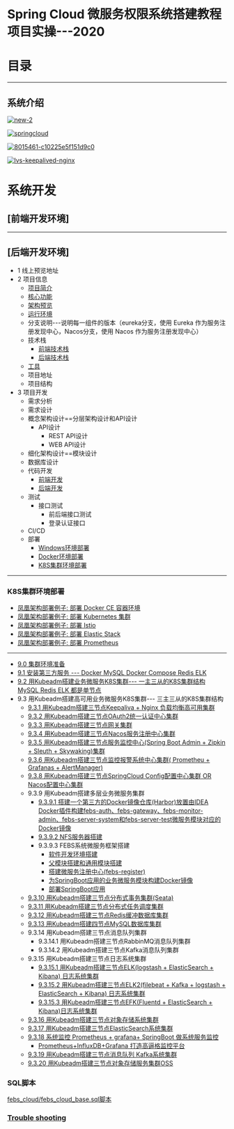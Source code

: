 


#  Spring Cloud 微服务权限系统搭建教程项目实操---2020
                         
# 目录

---

## 系统介绍



<a href="https://ibb.co/mzZjbgr"><img src="https://i.ibb.co/pXV7b56/new-2.png" alt="new-2" border="0"></a>

<a href="https://ibb.co/51YtVKL"><img src="https://i.ibb.co/fX8B7DH/springcloud.png" alt="springcloud" border="0"></a>

<a href="https://ibb.co/HGq3CDP"><img src="https://i.ibb.co/mh4g0Cy/8015461-c10225e5f151d9c0.webp" alt="8015461-c10225e5f151d9c0" border="0"></a>

<a href="https://ibb.co/7VhTp2H"><img src="https://i.ibb.co/K7nQsFY/lvs-keepalived-nginx.png" alt="lvs-keepalived-nginx" border="0"></a>



# 系统开发

## [前端开发环境]


---

## [后端开发环境]

* 1 线上预览地址
* 2 项目信息
  * [项目简介](https://github.com/stevenli91748/DEMO/blob/master/Spring%20Cloud%20%E5%BE%AE%E6%9C%8D%E5%8A%A1%E6%9D%83%E9%99%90%E7%B3%BB%E7%BB%9F%E6%90%AD%E5%BB%BA%E6%95%99%E7%A8%8B%E9%A1%B9%E7%9B%AE%E5%AE%9E%E6%93%8D---2020/%E7%AC%AC1%E7%AB%A0%20%E5%9F%BA%E7%A1%80%E6%A1%86%E6%9E%B6%E6%90%AD%E5%BB%BA/%E9%A1%B9%E7%9B%AE%E7%AE%80%E4%BB%8B.md)
  * [核心功能](https://github.com/stevenli91748/DEMO/blob/master/Spring%20Cloud%20%E5%BE%AE%E6%9C%8D%E5%8A%A1%E6%9D%83%E9%99%90%E7%B3%BB%E7%BB%9F%E6%90%AD%E5%BB%BA%E6%95%99%E7%A8%8B%E9%A1%B9%E7%9B%AE%E5%AE%9E%E6%93%8D---2020/%E7%AC%AC1%E7%AB%A0%20%E5%9F%BA%E7%A1%80%E6%A1%86%E6%9E%B6%E6%90%AD%E5%BB%BA/%E6%A0%B8%E5%BF%83%E5%8A%9F%E8%83%BD.md)
  * [架构预览](https://github.com/stevenli91748/DEMO/blob/master/Spring%20Cloud%20%E5%BE%AE%E6%9C%8D%E5%8A%A1%E6%9D%83%E9%99%90%E7%B3%BB%E7%BB%9F%E6%90%AD%E5%BB%BA%E6%95%99%E7%A8%8B%E9%A1%B9%E7%9B%AE%E5%AE%9E%E6%93%8D---2020/%E7%AC%AC1%E7%AB%A0%20%E5%9F%BA%E7%A1%80%E6%A1%86%E6%9E%B6%E6%90%AD%E5%BB%BA/%E6%9E%B6%E6%9E%84%E9%A2%84%E8%A7%88.md)
  * [运行环境](https://github.com/stevenli91748/DEMO/blob/master/Spring%20Cloud%20%E5%BE%AE%E6%9C%8D%E5%8A%A1%E6%9D%83%E9%99%90%E7%B3%BB%E7%BB%9F%E6%90%AD%E5%BB%BA%E6%95%99%E7%A8%8B%E9%A1%B9%E7%9B%AE%E5%AE%9E%E6%93%8D---2020/%E7%AC%AC1%E7%AB%A0%20%E5%9F%BA%E7%A1%80%E6%A1%86%E6%9E%B6%E6%90%AD%E5%BB%BA/%E8%BF%90%E8%A1%8C%E7%8E%AF%E5%A2%83.md)
  * 分支说明---说明每一组件的版本（eureka分支，使用 Eureka 作为服务注册发现中心，Nacos分支，使用 Nacos 作为服务注册发现中心） 
  * 技术栈
    * [前端技术栈](https://github.com/stevenli91748/DEMO/blob/master/Spring%20Cloud%20%E5%BE%AE%E6%9C%8D%E5%8A%A1%E6%9D%83%E9%99%90%E7%B3%BB%E7%BB%9F%E6%90%AD%E5%BB%BA%E6%95%99%E7%A8%8B%E9%A1%B9%E7%9B%AE%E5%AE%9E%E6%93%8D---2020/%E7%AC%AC1%E7%AB%A0%20%E5%9F%BA%E7%A1%80%E6%A1%86%E6%9E%B6%E6%90%AD%E5%BB%BA/%E5%89%8D%E7%AB%AF%E6%8A%80%E6%9C%AF%E6%A0%88.md)
    * [后端技术栈](https://github.com/stevenli91748/DEMO/blob/master/Spring%20Cloud%20%E5%BE%AE%E6%9C%8D%E5%8A%A1%E6%9D%83%E9%99%90%E7%B3%BB%E7%BB%9F%E6%90%AD%E5%BB%BA%E6%95%99%E7%A8%8B%E9%A1%B9%E7%9B%AE%E5%AE%9E%E6%93%8D---2020/%E7%AC%AC1%E7%AB%A0%20%E5%9F%BA%E7%A1%80%E6%A1%86%E6%9E%B6%E6%90%AD%E5%BB%BA/%E5%90%8E%E7%AB%AF%E6%8A%80%E6%9C%AF%E6%A0%88.md)
  * [工具](https://github.com/stevenli91748/DEMO/blob/master/Spring%20Cloud%20%E5%BE%AE%E6%9C%8D%E5%8A%A1%E6%9D%83%E9%99%90%E7%B3%BB%E7%BB%9F%E6%90%AD%E5%BB%BA%E6%95%99%E7%A8%8B%E9%A1%B9%E7%9B%AE%E5%AE%9E%E6%93%8D---2020/%E5%B7%A5%E5%85%B7/README.md)
  * 项目地址
  * 项目结构 
* 3 项目开发
  * 需求分析
  * 需求设计
  * 概念架构设计==分层架构设计和API设计
    * API设计
      * REST API设计
      * WEB API设计 
  * 细化架构设计==模块设计 
  * 数据库设计
  * 代码开发
    * [前端开发](https://github.com/stevenli91748/DEMO/blob/master/Spring%20Cloud%20%E5%BE%AE%E6%9C%8D%E5%8A%A1%E6%9D%83%E9%99%90%E7%B3%BB%E7%BB%9F%E6%90%AD%E5%BB%BA%E6%95%99%E7%A8%8B%E9%A1%B9%E7%9B%AE%E5%AE%9E%E6%93%8D---2020/%E5%89%8D%E7%AB%AF%E5%BC%80%E5%8F%91%E7%8E%AF%E5%A2%83/README.md)
    * [后端开发](https://github.com/stevenli91748/DEMO/blob/master/Spring%20Cloud%20%E5%BE%AE%E6%9C%8D%E5%8A%A1%E6%9D%83%E9%99%90%E7%B3%BB%E7%BB%9F%E6%90%AD%E5%BB%BA%E6%95%99%E7%A8%8B%E9%A1%B9%E7%9B%AE%E5%AE%9E%E6%93%8D---2020/%E5%90%8E%E7%AB%AF%E5%BC%80%E5%8F%91%E7%8E%AF%E5%A2%83/README.md)
  * 测试
    * 接口测试
      * 前后端接口测试
      * 登录认证接口  
  * CI/CD
  * 部署
    * [Windows环境部署](https://github.com/stevenli91748/DEMO/blob/master/Spring%20Cloud%20%E5%BE%AE%E6%9C%8D%E5%8A%A1%E6%9D%83%E9%99%90%E7%B3%BB%E7%BB%9F%E6%90%AD%E5%BB%BA%E6%95%99%E7%A8%8B%E9%A1%B9%E7%9B%AE%E5%AE%9E%E6%93%8D---2020/%E9%83%A8%E7%BD%B2/README.md)
    * [Docker环境部署 ](https://github.com/stevenli91748/DEMO/blob/master/Spring%20Cloud%20%E5%BE%AE%E6%9C%8D%E5%8A%A1%E6%9D%83%E9%99%90%E7%B3%BB%E7%BB%9F%E6%90%AD%E5%BB%BA%E6%95%99%E7%A8%8B%E9%A1%B9%E7%9B%AE%E5%AE%9E%E6%93%8D---2020/%E9%83%A8%E7%BD%B2/README.md)
    * [K8S集群环境部署](#K8S集群环境部署)   


---

### K8S集群环境部署
   * [凤凰架构部署例子: 部署 Docker CE 容器环境 ](https://icyfenix.cn/appendix/deployment-env-setup/setup-docker.html)
   * [凤凰架构部署例子: 部署 Kubernetes 集群](https://icyfenix.cn/appendix/deployment-env-setup/setup-kubernetes/)
   * [凤凰架构部署例子: 部署 Istio](https://icyfenix.cn/appendix/istio.html)
   * [凤凰架构部署例子: 部署 Elastic Stack](https://icyfenix.cn/appendix/operation-env-setup/elk-setup.html)
   * [凤凰架构部署例子: 部署 Prometheus](https://icyfenix.cn/appendix/operation-env-setup/prometheus-setup.html)

---

   * [9.0 集群环境准备](https://github.com/stevenli91748/DEMO/blob/master/Spring%20Cloud%20%E5%BE%AE%E6%9C%8D%E5%8A%A1%E6%9D%83%E9%99%90%E7%B3%BB%E7%BB%9F%E6%90%AD%E5%BB%BA%E6%95%99%E7%A8%8B%E9%A1%B9%E7%9B%AE%E5%AE%9E%E6%93%8D---2020/%E7%AC%AC%E4%B9%9D%E7%AB%A0%20K8S%E9%9B%86%E7%BE%A4%E9%83%A8%E7%BD%B2/9.1%20%E9%9B%86%E7%BE%A4%E7%8E%AF%E5%A2%83%E5%87%86%E5%A4%87.md)
   * [9.1 安装第三方服务 --- Docker MySQL Docker Compose Redis ELK](https://github.com/stevenli91748/DEMO/blob/master/Spring%20Cloud%20%E5%BE%AE%E6%9C%8D%E5%8A%A1%E6%9D%83%E9%99%90%E7%B3%BB%E7%BB%9F%E6%90%AD%E5%BB%BA%E6%95%99%E7%A8%8B%E9%A1%B9%E7%9B%AE%E5%AE%9E%E6%93%8D---2020/%E7%AC%AC%E4%B9%9D%E7%AB%A0%20K8S%E9%9B%86%E7%BE%A4%E9%83%A8%E7%BD%B2/9.2%20%E5%AE%89%E8%A3%85%E7%AC%AC%E4%B8%89%E6%96%B9%E6%9C%8D%E5%8A%A1.md)
   * [9.2 用Kubeadm搭建业务微服务K8S集群--- 一主三从的K8S集群结构 MySQL Redis ELK 都是单节点](https://github.com/stevenli91748/DEMO/blob/master/Spring%20Cloud%20%E5%BE%AE%E6%9C%8D%E5%8A%A1%E6%9D%83%E9%99%90%E7%B3%BB%E7%BB%9F%E6%90%AD%E5%BB%BA%E6%95%99%E7%A8%8B%E9%A1%B9%E7%9B%AE%E5%AE%9E%E6%93%8D---2020/%E7%AC%AC%E4%B9%9D%E7%AB%A0%20K8S%E9%9B%86%E7%BE%A4%E9%83%A8%E7%BD%B2/9.3%20%E7%94%A8Kubeadm%E6%90%AD%E5%BB%BAK8S%E9%9B%86%E7%BE%A4.md) 
   * 9.3 用Kubeadm搭建高可用业务微服务K8S集群--- 三主三从的K8S集群结构
     * [9.3.1 用Kubeadm搭建三节点Keepaliva + Nginx 负载均衡高可用集群](https://github.com/stevenli91748/DEMO/blob/master/Spring%20Cloud%20%E5%BE%AE%E6%9C%8D%E5%8A%A1%E6%9D%83%E9%99%90%E7%B3%BB%E7%BB%9F%E6%90%AD%E5%BB%BA%E6%95%99%E7%A8%8B%E9%A1%B9%E7%9B%AE%E5%AE%9E%E6%93%8D---2020/%E7%AC%AC%E4%B9%9D%E7%AB%A0%20K8S%E9%9B%86%E7%BE%A4%E9%83%A8%E7%BD%B2/9.4%20%E7%94%A8Kubeadm%E6%90%AD%E5%BB%BA%E4%B8%9A%E5%8A%A1%E5%BE%AE%E6%9C%8D%E5%8A%A1K8S%E9%9B%86%E7%BE%A4---%20%E4%B8%89%E4%B8%BB%E4%B8%89%E4%BB%8E%E7%9A%84K8S%E9%9B%86%E7%BE%A4%E7%BB%93%E6%9E%84.md)
     * [9.3.2 用Kubeadm搭建三节点OAuth2统一认证中心集群](https://github.com/stevenli91748/DEMO/blob/master/Spring%20Cloud%20%E5%BE%AE%E6%9C%8D%E5%8A%A1%E6%9D%83%E9%99%90%E7%B3%BB%E7%BB%9F%E6%90%AD%E5%BB%BA%E6%95%99%E7%A8%8B%E9%A1%B9%E7%9B%AE%E5%AE%9E%E6%93%8D---2020/%E7%AC%AC%E4%B9%9D%E7%AB%A0%20K8S%E9%9B%86%E7%BE%A4%E9%83%A8%E7%BD%B2/%E7%94%A8Kubeadm%E6%90%AD%E5%BB%BA%E4%B8%89%E8%8A%82%E7%82%B9OAuth2%E7%BB%9F%E4%B8%80%E8%AE%A4%E8%AF%81%E4%B8%AD%E5%BF%83%E9%9B%86%E7%BE%A4.md)
     * [9.3.3 用Kubeadm搭建三节点网关集群](https://github.com/stevenli91748/DEMO/blob/master/Spring%20Cloud%20%E5%BE%AE%E6%9C%8D%E5%8A%A1%E6%9D%83%E9%99%90%E7%B3%BB%E7%BB%9F%E6%90%AD%E5%BB%BA%E6%95%99%E7%A8%8B%E9%A1%B9%E7%9B%AE%E5%AE%9E%E6%93%8D---2020/%E7%AC%AC%E4%B9%9D%E7%AB%A0%20K8S%E9%9B%86%E7%BE%A4%E9%83%A8%E7%BD%B2/%E7%94%A8Kubeadm%E6%90%AD%E5%BB%BA%E4%B8%89%E8%8A%82%E7%82%B9%E7%BD%91%E5%85%B3%E9%9B%86%E7%BE%A4.md)
     * [9.3.4 用Kubeadm搭建三节点Nacos服务注册中心集群](https://github.com/stevenli91748/DEMO/blob/master/Spring%20Cloud%20%E5%BE%AE%E6%9C%8D%E5%8A%A1%E6%9D%83%E9%99%90%E7%B3%BB%E7%BB%9F%E6%90%AD%E5%BB%BA%E6%95%99%E7%A8%8B%E9%A1%B9%E7%9B%AE%E5%AE%9E%E6%93%8D---2020/%E7%AC%AC%E4%B9%9D%E7%AB%A0%20K8S%E9%9B%86%E7%BE%A4%E9%83%A8%E7%BD%B2/%E7%94%A8Kubeadm%E6%90%AD%E5%BB%BA%E4%B8%89%E8%8A%82%E7%82%B9Nacos%E6%9C%8D%E5%8A%A1%E6%B3%A8%E5%86%8C%E4%B8%AD%E5%BF%83%E9%9B%86%E7%BE%A4.md)
     * [9.3.5 用Kubeadm搭建三节点服务监控中心(Spring Boot Admin + Zipkin + Sleuth + Skywaking)集群](https://github.com/stevenli91748/DEMO/blob/master/Spring%20Cloud%20%E5%BE%AE%E6%9C%8D%E5%8A%A1%E6%9D%83%E9%99%90%E7%B3%BB%E7%BB%9F%E6%90%AD%E5%BB%BA%E6%95%99%E7%A8%8B%E9%A1%B9%E7%9B%AE%E5%AE%9E%E6%93%8D---2020/%E7%AC%AC%E4%B9%9D%E7%AB%A0%20K8S%E9%9B%86%E7%BE%A4%E9%83%A8%E7%BD%B2/%E7%94%A8Kubeadm%E6%90%AD%E5%BB%BA%E4%B8%89%E8%8A%82%E7%82%B9%E6%9C%8D%E5%8A%A1%E7%9B%91%E6%8E%A7%E4%B8%AD%E5%BF%83(Spring%20Boot%20Admin%20%2B%20Zipkin%20%2B%20Sleuth%20%2B%20Skywaking)%E9%9B%86%E7%BE%A4.md)
     * [9.3.6 用Kubeadm搭建三节点监控报警系统中心集群( Prometheu + Grafanas + AlertManager)](https://github.com/stevenli91748/DEMO/blob/master/Spring%20Cloud%20%E5%BE%AE%E6%9C%8D%E5%8A%A1%E6%9D%83%E9%99%90%E7%B3%BB%E7%BB%9F%E6%90%AD%E5%BB%BA%E6%95%99%E7%A8%8B%E9%A1%B9%E7%9B%AE%E5%AE%9E%E6%93%8D---2020/%E7%AC%AC%E4%B9%9D%E7%AB%A0%20K8S%E9%9B%86%E7%BE%A4%E9%83%A8%E7%BD%B2/%E7%94%A8Kubeadm%E6%90%AD%E5%BB%BA%E4%B8%89%E8%8A%82%E7%82%B9%E7%9B%91%E6%8E%A7%E6%8A%A5%E8%AD%A6%E7%B3%BB%E7%BB%9F%E4%B8%AD%E5%BF%83%E9%9B%86%E7%BE%A4(%20Prometheu%20%2B%20Grafanas%20%2B%20AlertManager).md)
     * [9.3.8 用Kubeadm搭建三节点SpringCloud Config配置中心集群 OR Nacos配置中心集群](https://github.com/stevenli91748/DEMO/blob/master/Spring%20Cloud%20%E5%BE%AE%E6%9C%8D%E5%8A%A1%E6%9D%83%E9%99%90%E7%B3%BB%E7%BB%9F%E6%90%AD%E5%BB%BA%E6%95%99%E7%A8%8B%E9%A1%B9%E7%9B%AE%E5%AE%9E%E6%93%8D---2020/%E7%AC%AC%E4%B9%9D%E7%AB%A0%20K8S%E9%9B%86%E7%BE%A4%E9%83%A8%E7%BD%B2/%E7%94%A8Kubeadm%E6%90%AD%E5%BB%BA%E4%B8%89%E8%8A%82%E7%82%B9SpringCloud%20Config%E9%85%8D%E7%BD%AE%E4%B8%AD%E5%BF%83%E9%9B%86%E7%BE%A4%20OR%20Nacos%E9%85%8D%E7%BD%AE%E4%B8%AD%E5%BF%83%E9%9B%86%E7%BE%A4.md)
     * 9.3.9 用Kubeadm搭建多层业务微服务集群
       * [9.3.9.1 搭建一个第三方的Docker镜像仓库(Harbor)放置由IDEA Docker插件构建febs-auth、febs-gateway、febs-monitor-admin、febs-server-system和febs-server-test微服务模块对应的Docker镜像](https://github.com/stevenli91748/DEMO/blob/master/Spring%20Cloud%20%E5%BE%AE%E6%9C%8D%E5%8A%A1%E6%9D%83%E9%99%90%E7%B3%BB%E7%BB%9F%E6%90%AD%E5%BB%BA%E6%95%99%E7%A8%8B%E9%A1%B9%E7%9B%AE%E5%AE%9E%E6%93%8D---2020/%E7%AC%AC%E4%B9%9D%E7%AB%A0%20K8S%E9%9B%86%E7%BE%A4%E9%83%A8%E7%BD%B2/9.5%20%E6%90%AD%E5%BB%BA%E4%B8%80%E4%B8%AA%E7%AC%AC%E4%B8%89%E6%96%B9%E7%9A%84Docker%E9%95%9C%E5%83%8F%E4%BB%93%E5%BA%93.md)      
       * [9.3.9.2 NFS服务器搭建](https://github.com/stevenli91748/DEMO/blob/master/Spring%20Cloud%20%E5%BE%AE%E6%9C%8D%E5%8A%A1%E6%9D%83%E9%99%90%E7%B3%BB%E7%BB%9F%E6%90%AD%E5%BB%BA%E6%95%99%E7%A8%8B%E9%A1%B9%E7%9B%AE%E5%AE%9E%E6%93%8D---2020/%E7%AC%AC%E4%B9%9D%E7%AB%A0%20K8S%E9%9B%86%E7%BE%A4%E9%83%A8%E7%BD%B2/9.6%20NFS%E6%9C%8D%E5%8A%A1%E5%99%A8%E6%90%AD%E5%BB%BA.md) 
       * 9.3.9.3 FEBS系统微服务框架搭建
         * [软件开发环境搭建](https://github.com/stevenli91748/DEMO/blob/master/Spring%20Cloud%20%E5%BE%AE%E6%9C%8D%E5%8A%A1%E6%9D%83%E9%99%90%E7%B3%BB%E7%BB%9F%E6%90%AD%E5%BB%BA%E6%95%99%E7%A8%8B%E9%A1%B9%E7%9B%AE%E5%AE%9E%E6%93%8D---2020/%E8%BD%AF%E4%BB%B6%E5%BC%80%E5%8F%91%E7%8E%AF%E5%A2%83%E6%90%AD%E5%BB%BA/README.md)
         * [父模块搭建和通用模块搭建](https://github.com/stevenli91748/DEMO/blob/master/Spring%20Cloud%20%E5%BE%AE%E6%9C%8D%E5%8A%A1%E6%9D%83%E9%99%90%E7%B3%BB%E7%BB%9F%E6%90%AD%E5%BB%BA%E6%95%99%E7%A8%8B%E9%A1%B9%E7%9B%AE%E5%AE%9E%E6%93%8D---2020/%E7%AC%AC1%E7%AB%A0%20%E5%9F%BA%E7%A1%80%E6%A1%86%E6%9E%B6%E6%90%AD%E5%BB%BA/%E7%88%B6%E6%A8%A1%E5%9D%97%E6%90%AD%E5%BB%BA%E5%92%8C%E9%80%9A%E7%94%A8%E6%A8%A1%E5%9D%97%E6%90%AD%E5%BB%BA.md)
         * [搭建微服务注册中心(febs-register)](https://github.com/stevenli91748/DEMO/blob/master/Spring%20Cloud%20%E5%BE%AE%E6%9C%8D%E5%8A%A1%E6%9D%83%E9%99%90%E7%B3%BB%E7%BB%9F%E6%90%AD%E5%BB%BA%E6%95%99%E7%A8%8B%E9%A1%B9%E7%9B%AE%E5%AE%9E%E6%93%8D---2020/%E7%AC%AC1%E7%AB%A0%20%E5%9F%BA%E7%A1%80%E6%A1%86%E6%9E%B6%E6%90%AD%E5%BB%BA/%E6%90%AD%E5%BB%BA%E5%BE%AE%E6%9C%8D%E5%8A%A1%E6%B3%A8%E5%86%8C%E4%B8%AD%E5%BF%83(febs-register).md)
         * [为SpringBoot应用的业务微服务模块构建Docker镜像](https://github.com/stevenli91748/DEMO/blob/master/Spring%20Cloud%20%E5%BE%AE%E6%9C%8D%E5%8A%A1%E6%9D%83%E9%99%90%E7%B3%BB%E7%BB%9F%E6%90%AD%E5%BB%BA%E6%95%99%E7%A8%8B%E9%A1%B9%E7%9B%AE%E5%AE%9E%E6%93%8D---2020/%E7%AC%AC%E4%B9%9D%E7%AB%A0%20K8S%E9%9B%86%E7%BE%A4%E9%83%A8%E7%BD%B2/%E4%B8%BASpringBoot%E5%BA%94%E7%94%A8%E7%9A%84%E4%B8%9A%E5%8A%A1%E5%BE%AE%E6%9C%8D%E5%8A%A1%E6%A8%A1%E5%9D%97%E6%9E%84%E5%BB%BADocker%E9%95%9C%E5%83%8F.md)
         * [部署SpringBoot应用](https://github.com/stevenli91748/DEMO/blob/master/Spring%20Cloud%20%E5%BE%AE%E6%9C%8D%E5%8A%A1%E6%9D%83%E9%99%90%E7%B3%BB%E7%BB%9F%E6%90%AD%E5%BB%BA%E6%95%99%E7%A8%8B%E9%A1%B9%E7%9B%AE%E5%AE%9E%E6%93%8D---2020/%E7%AC%AC%E4%B9%9D%E7%AB%A0%20K8S%E9%9B%86%E7%BE%A4%E9%83%A8%E7%BD%B2/%E9%83%A8%E7%BD%B2SpringBoot%E5%BA%94%E7%94%A8.md)        
     * [9.3.10 用Kubeadm搭建三节点分布式事务集群(Seata)](https://github.com/stevenli91748/DEMO/blob/master/Spring%20Cloud%20%E5%BE%AE%E6%9C%8D%E5%8A%A1%E6%9D%83%E9%99%90%E7%B3%BB%E7%BB%9F%E6%90%AD%E5%BB%BA%E6%95%99%E7%A8%8B%E9%A1%B9%E7%9B%AE%E5%AE%9E%E6%93%8D---2020/%E7%AC%AC%E4%B9%9D%E7%AB%A0%20K8S%E9%9B%86%E7%BE%A4%E9%83%A8%E7%BD%B2/%E7%94%A8Kubeadm%E6%90%AD%E5%BB%BA%E4%B8%89%E8%8A%82%E7%82%B9%E5%88%86%E5%B8%83%E5%BC%8F%E4%BA%8B%E5%8A%A1%E9%9B%86%E7%BE%A4(Seata).md)
     * [9.3.11 用Kubeadm搭建三节点分布式任务调度集群](https://github.com/stevenli91748/DEMO/blob/master/Spring%20Cloud%20%E5%BE%AE%E6%9C%8D%E5%8A%A1%E6%9D%83%E9%99%90%E7%B3%BB%E7%BB%9F%E6%90%AD%E5%BB%BA%E6%95%99%E7%A8%8B%E9%A1%B9%E7%9B%AE%E5%AE%9E%E6%93%8D---2020/%E7%AC%AC%E4%B9%9D%E7%AB%A0%20K8S%E9%9B%86%E7%BE%A4%E9%83%A8%E7%BD%B2/%E7%94%A8Kubeadm%E6%90%AD%E5%BB%BA%E4%B8%89%E8%8A%82%E7%82%B9%E5%88%86%E5%B8%83%E5%BC%8F%E4%BB%BB%E5%8A%A1%E8%B0%83%E5%BA%A6%E9%9B%86%E7%BE%A4.md)
     * [9.3.12 用Kubeadm搭建三节点Redis缓冲数据库集群](https://github.com/stevenli91748/DEMO/blob/master/Spring%20Cloud%20%E5%BE%AE%E6%9C%8D%E5%8A%A1%E6%9D%83%E9%99%90%E7%B3%BB%E7%BB%9F%E6%90%AD%E5%BB%BA%E6%95%99%E7%A8%8B%E9%A1%B9%E7%9B%AE%E5%AE%9E%E6%93%8D---2020/%E7%AC%AC%E4%B9%9D%E7%AB%A0%20K8S%E9%9B%86%E7%BE%A4%E9%83%A8%E7%BD%B2/%E7%94%A8Kubeadm%E6%90%AD%E5%BB%BA%E4%B8%89%E8%8A%82%E7%82%B9Redis%E7%BC%93%E5%86%B2%E6%95%B0%E6%8D%AE%E5%BA%93%E9%9B%86%E7%BE%A4.md)
     * [9.3.13 用Kubeadm搭建四节点MySQL数据库集群](https://github.com/stevenli91748/DEMO/blob/master/Spring%20Cloud%20%E5%BE%AE%E6%9C%8D%E5%8A%A1%E6%9D%83%E9%99%90%E7%B3%BB%E7%BB%9F%E6%90%AD%E5%BB%BA%E6%95%99%E7%A8%8B%E9%A1%B9%E7%9B%AE%E5%AE%9E%E6%93%8D---2020/%E7%AC%AC%E4%B9%9D%E7%AB%A0%20K8S%E9%9B%86%E7%BE%A4%E9%83%A8%E7%BD%B2/%E7%94%A8Kubeadm%E6%90%AD%E5%BB%BA%E4%B8%89%E8%8A%82%E7%82%B9MySQL%E6%95%B0%E6%8D%AE%E5%BA%93%E9%9B%86%E7%BE%A4.md)
     * 9.3.14 用Kubeadm搭建三节点消息队列集群
       * 9.3.14.1 用Kubeadm搭建三节点RabbinMQ消息队列集群
       * 9.3.14.2 用Kubeadm搭建三节点Kafka消息队列集群
     * 9.3.15 用Kubeadm搭建三节点日志系统集群
       * [9.3.15.1 用Kubeadm搭建三节点ELK(logstash + ElasticSearch + Kibana) 日志系统集群 ](https://github.com/stevenli91748/DEMO/blob/master/Spring%20Cloud%20%E5%BE%AE%E6%9C%8D%E5%8A%A1%E6%9D%83%E9%99%90%E7%B3%BB%E7%BB%9F%E6%90%AD%E5%BB%BA%E6%95%99%E7%A8%8B%E9%A1%B9%E7%9B%AE%E5%AE%9E%E6%93%8D---2020/%E7%AC%AC%E4%B9%9D%E7%AB%A0%20K8S%E9%9B%86%E7%BE%A4%E9%83%A8%E7%BD%B2/%E6%97%A5%E5%BF%97%E7%B3%BB%E7%BB%9F%E9%9B%86%E7%BE%A4/%E7%94%A8Kubeadm%E6%90%AD%E5%BB%BA%E4%B8%89%E8%8A%82%E7%82%B9ELK(logstash%20+%20ElasticSearch%20+%20Kibana)%20%E6%97%A5%E5%BF%97%E7%B3%BB%E7%BB%9F%E9%9B%86%E7%BE%A4%20.md)
       * [9.3.15.2 用Kubeadm搭建三节点ELK2(filebeat + Kafka + logstash + ElasticSearch + Kibana) 日志系统集群 ](https://github.com/stevenli91748/DEMO/blob/master/Spring%20Cloud%20%E5%BE%AE%E6%9C%8D%E5%8A%A1%E6%9D%83%E9%99%90%E7%B3%BB%E7%BB%9F%E6%90%AD%E5%BB%BA%E6%95%99%E7%A8%8B%E9%A1%B9%E7%9B%AE%E5%AE%9E%E6%93%8D---2020/%E7%AC%AC%E4%B9%9D%E7%AB%A0%20K8S%E9%9B%86%E7%BE%A4%E9%83%A8%E7%BD%B2/%E6%97%A5%E5%BF%97%E7%B3%BB%E7%BB%9F%E9%9B%86%E7%BE%A4/%E7%94%A8Kubeadm%E6%90%AD%E5%BB%BA%E4%B8%89%E8%8A%82%E7%82%B9ELK2(filebeat%20%2B%20Kafka%20%2B%20logstash%20%2B%20ElasticSearch%20%2B%20Kibana)%20%E6%97%A5%E5%BF%97%E7%B3%BB%E7%BB%9F%E9%9B%86%E7%BE%A4%20.md)
       * [9.3.15.3 用Kubeadm搭建三节点EFK(Fluentd + ElasticSearch + Kibana)日志系统集群](http://www.macrozheng.com/#/reference/efk_fluent)
     * [9.3.16 用Kubeadm搭建三节点对象存储系统集群](https://github.com/stevenli91748/DEMO/blob/master/Spring%20Cloud%20%E5%BE%AE%E6%9C%8D%E5%8A%A1%E6%9D%83%E9%99%90%E7%B3%BB%E7%BB%9F%E6%90%AD%E5%BB%BA%E6%95%99%E7%A8%8B%E9%A1%B9%E7%9B%AE%E5%AE%9E%E6%93%8D---2020/%E7%AC%AC%E4%B9%9D%E7%AB%A0%20K8S%E9%9B%86%E7%BE%A4%E9%83%A8%E7%BD%B2/%E7%94%A8Kubeadm%E6%90%AD%E5%BB%BA%E4%B8%89%E8%8A%82%E7%82%B9%E5%AF%B9%E8%B1%A1%E5%AD%98%E5%82%A8%E7%B3%BB%E7%BB%9F%E9%9B%86%E7%BE%A4.md)
     * [9.3.17 用Kubeadm搭建三节点ElasticSearch系统集群](https://github.com/stevenli91748/DEMO/blob/master/Spring%20Cloud%20%E5%BE%AE%E6%9C%8D%E5%8A%A1%E6%9D%83%E9%99%90%E7%B3%BB%E7%BB%9F%E6%90%AD%E5%BB%BA%E6%95%99%E7%A8%8B%E9%A1%B9%E7%9B%AE%E5%AE%9E%E6%93%8D---2020/%E7%AC%AC%E4%B9%9D%E7%AB%A0%20K8S%E9%9B%86%E7%BE%A4%E9%83%A8%E7%BD%B2/%E7%94%A8Kubeadm%E6%90%AD%E5%BB%BA%E4%B8%89%E8%8A%82%E7%82%B9ElasticSearch%E7%B3%BB%E7%BB%9F%E9%9B%86%E7%BE%A4.md)
     * [9.3.18 系统监控 Prometheus + grafana+ SpringBoot 做系统服务监控](https://github.com/stevenli91748/DEMO/blob/master/Spring%20Cloud%20%E5%BE%AE%E6%9C%8D%E5%8A%A1%E6%9D%83%E9%99%90%E7%B3%BB%E7%BB%9F%E6%90%AD%E5%BB%BA%E6%95%99%E7%A8%8B%E9%A1%B9%E7%9B%AE%E5%AE%9E%E6%93%8D---2020/%E7%AC%AC%E4%B9%9D%E7%AB%A0%20K8S%E9%9B%86%E7%BE%A4%E9%83%A8%E7%BD%B2/%E7%B3%BB%E7%BB%9F%E7%9B%91%E6%8E%A7%20Prometheus%20%2B%20grafana%2B%20SpringBoot%20%E5%81%9A%E7%B3%BB%E7%BB%9F%E6%9C%8D%E5%8A%A1%E7%9B%91%E6%8E%A7/README.md)   
       * [Prometheus+InfluxDB+Grafana 打造高逼格监控平台](https://mp.weixin.qq.com/s/1Iomp4GtMHgfVTwvGrFw4g)        
     * [9.3.19 用Kubeadm搭建三节点消息队列 Kafka系统集群](https://www.kancloud.cn/xiaohuamao/micro/1444699)
     * [9.3.20 用Kubeadm搭建三节点对象存储服务集群OSS](http://www.macrozheng.com/#/reference/minio)
### SQL脚本

[febs_cloud/febs_cloud_base.sql脚本](https://github.com/stevenli91748/DEMO/blob/master/Spring%20Cloud%20%E5%BE%AE%E6%9C%8D%E5%8A%A1%E6%9D%83%E9%99%90%E7%B3%BB%E7%BB%9F%E6%90%AD%E5%BB%BA%E6%95%99%E7%A8%8B%E9%A1%B9%E7%9B%AE%E5%AE%9E%E6%93%8D---2020/SQL%E8%84%9A%E6%9C%AC/Febs_Cloud/febs_cloud_base.sql)

### [Trouble shooting](https://github.com/stevenli91748/DEMO/blob/master/Spring%20Cloud%20%E5%BE%AE%E6%9C%8D%E5%8A%A1%E6%9D%83%E9%99%90%E7%B3%BB%E7%BB%9F%E6%90%AD%E5%BB%BA%E6%95%99%E7%A8%8B%E9%A1%B9%E7%9B%AE%E5%AE%9E%E6%93%8D---2020/Trouble%20shooting/README.md)

